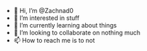 - 👋 Hi, I’m @Zachnad0
- 👀 I’m interested in stuff
- 🌱 I’m currently learning about things
- 💞️ I’m looking to collaborate on nothing much
- 📫 How to reach me is to not

<!---
Zachnad0/Zachnad0 is a ✨ special ✨ repository because its `README.md` (this file) appears on your GitHub profile.
You can click the Preview link to take a look at your changes.
--->
